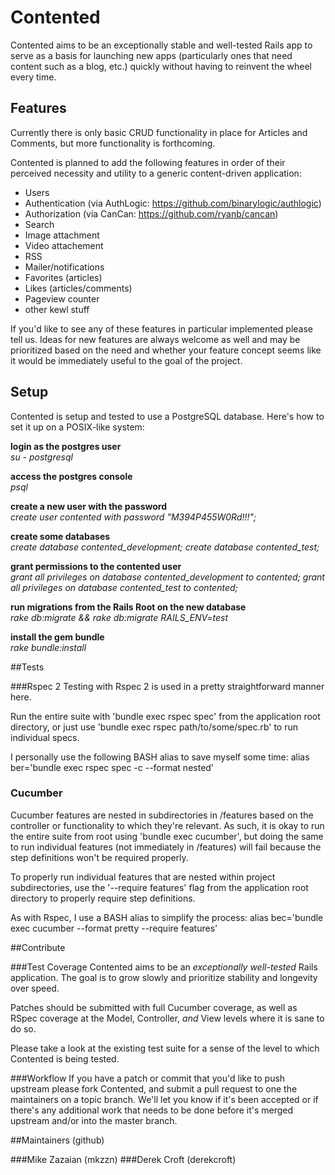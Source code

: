 # Contented
Contented aims to be an exceptionally stable and well-tested Rails app to serve
as a basis for launching new apps (particularly ones that need content such as a
blog, etc.) quickly without having to reinvent the wheel every time.


## Features
Currently there is only basic CRUD functionality in place for Articles and
Comments, but more functionality is forthcoming.

Contented is planned to add the following features in order of their perceived
necessity and utility to a generic content-driven application:

- Users
- Authentication (via AuthLogic: https://github.com/binarylogic/authlogic)
- Authorization (via CanCan: https://github.com/ryanb/cancan)
- Search
- Image attachment
- Video attachement
- RSS
- Mailer/notifications
- Favorites (articles)
- Likes (articles/comments)
- Pageview counter
- other kewl stuff
 
If you'd like to see any of these features in particular implemented please
tell us.  Ideas for new features are always welcome as well and may be
prioritized based on the need and whether your feature concept seems like it
would be immediately useful to the goal of the project.


## Setup
Contented is setup and tested to use a PostgreSQL database.  Here's how to set it
up on a POSIX-like system:

**login as the postgres user**  
_su - postgresql_

**access the postgres console**  
_psql_

**create a new user with the password**  
_create user contented with password "M394P455W0Rd!!!";_

**create some databases**  
_create database contented_development;_
_create database contented_test;_

**grant permissions to the contented user**  
_grant all privileges on database contented_development to contented;_
_grant all privileges on database contented_test to contented;_

**run migrations from the Rails Root on the new database**  
_rake db:migrate && rake db:migrate RAILS_ENV=test_

**install the gem bundle**  
_rake bundle:install_


##Tests

###Rspec 2
Testing with Rspec 2 is used in a pretty straightforward manner here.

Run the entire suite with 'bundle exec rspec spec' from the application
root directory, or just use 'bundle exec rspec path/to/some/spec.rb' to
run individual specs.

I personally use the following BASH alias to save myself some time:
alias ber='bundle exec rspec spec -c --format nested' 

### Cucumber
Cucumber features are nested in subdirectories in /features based on the
controller or functionality to which they're relevant.  As such, it is
okay to run the entire suite from root using 'bundle exec cucumber', but
doing the same to run individual features (not immediately in /features)
will fail because the step definitions won't be required properly.

To properly run individual features that are nested within project
subdirectories, use the '--require features' flag from the application
root directory to properly require step definitions.

As with Rspec, I use a BASH alias to simplify the process:
alias bec='bundle exec cucumber --format pretty --require features'


##Contribute

###Test Coverage
Contented aims to be an *exceptionally well-tested* Rails application.  The goal
is to grow slowly and prioritize stability and longevity over speed.

Patches should be submitted with full Cucumber coverage, as well as RSpec
coverage at the Model, Controller, *and* View levels where it is sane to do so.

Please take a look at the existing test suite for a sense of the level to which
Contented is being tested.


###Workflow
If you have a patch or commit that you'd like to push upstream please fork
Contented, and submit a pull request to one the maintainers on a topic branch.  We'll
let you know if it's been accepted or if there's any additional work that needs to be
done before it's merged upstream and/or into the master branch.


##Maintainers (github)

###Mike Zazaian (mkzzn)
###Derek Croft (derekcroft)
